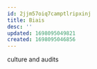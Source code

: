 ```yaml
---
id: 2jjm57oiq7camptlripxinj
title: Biais
desc: ''
updated: 1698095049821
created: 1698095046856
---
```


culture and audits
